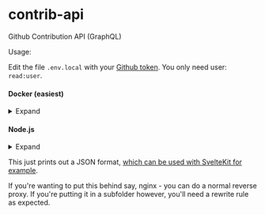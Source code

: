 # contrib-api
Github Contribution API (GraphQL)


Usage:


Edit the file `.env.local` with your [Github token](https://github.com/settings/tokens). You only need user: `read:user`.
#### Docker (easiest)

<details>
  <summary>Expand</summary>
  
`docker build -t githubcontribapi .`

`docker run -d --restart unless-stopped -p 3000:3000 githubcontribapi`

`http://yourip:3000/api/contrib?userName=yourusername`

</details>

#### Node.js

<details>
  <summary>Expand</summary>
  Requires Node.js 16

  `npm i`
  
  `npm run dev --host`

  `http://yourip:3000/api/contrib?userName=yourusername`
  </details>

This just prints out a JSON format, [which can be used with SvelteKit for example](https://github.com/cnoid/svelte-github-contrib).



If you're wanting to put this behind say, nginx - you can do a normal reverse proxy. If you're putting it in a subfolder however, you'll need a rewrite rule as expected.
